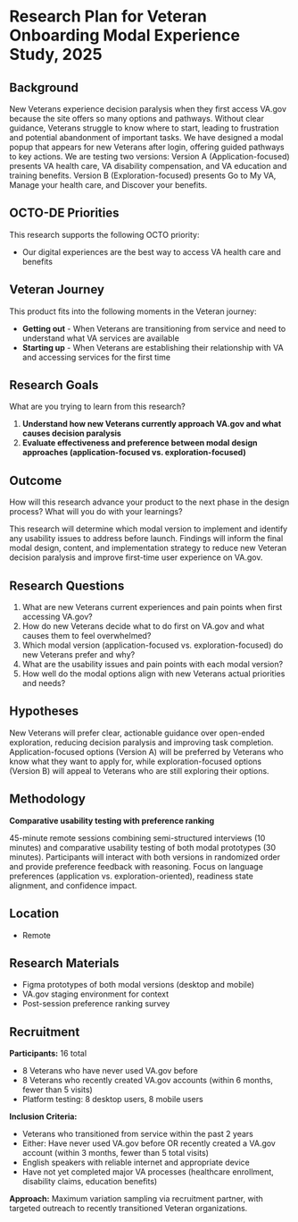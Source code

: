 # Research Plan for Veteran Onboarding Modal Experience Study, 2025

## Background

New Veterans experience decision paralysis when they first access VA.gov because the site offers so many options and pathways. Without clear guidance, Veterans struggle to know where to start, leading to frustration and potential abandonment of important tasks. We have designed a modal popup that appears for new Veterans after login, offering guided pathways to key actions. We are testing two versions: Version A (Application-focused) presents VA health care, VA disability compensation, and VA education and training benefits. Version B (Exploration-focused) presents Go to My VA, Manage your health care, and Discover your benefits.

## OCTO-DE Priorities

This research supports the following OCTO priority:

- Our digital experiences are the best way to access VA health care and benefits

## Veteran Journey

This product fits into the following moments in the Veteran journey:

- **Getting out** - When Veterans are transitioning from service and need to understand what VA services are available
- **Starting up** - When Veterans are establishing their relationship with VA and accessing services for the first time

## Research Goals

What are you trying to learn from this research?

1. **Understand how new Veterans currently approach VA.gov and what causes decision paralysis**
2. **Evaluate effectiveness and preference between modal design approaches (application-focused vs. exploration-focused)**

## Outcome

How will this research advance your product to the next phase in the design process? What will you do with your learnings?

This research will determine which modal version to implement and identify any usability issues to address before launch. Findings will inform the final modal design, content, and implementation strategy to reduce new Veteran decision paralysis and improve first-time user experience on VA.gov.

## Research Questions

1. What are new Veterans current experiences and pain points when first accessing VA.gov?
2. How do new Veterans decide what to do first on VA.gov and what causes them to feel overwhelmed?
3. Which modal version (application-focused vs. exploration-focused) do new Veterans prefer and why?
4. What are the usability issues and pain points with each modal version?
5. How well do the modal options align with new Veterans actual priorities and needs?

## Hypotheses

New Veterans will prefer clear, actionable guidance over open-ended exploration, reducing decision paralysis and improving task completion. Application-focused options (Version A) will be preferred by Veterans who know what they want to apply for, while exploration-focused options (Version B) will appeal to Veterans who are still exploring their options. 

## Methodology

**Comparative usability testing with preference ranking**

45-minute remote sessions combining semi-structured interviews (10 minutes) and comparative usability testing of both modal prototypes (30 minutes). Participants will interact with both versions in randomized order and provide preference feedback with reasoning. Focus on language preferences (application vs. exploration-oriented), readiness state alignment, and confidence impact.

## Location

- Remote

## Research Materials

- Figma prototypes of both modal versions (desktop and mobile)
- VA.gov staging environment for context
- Post-session preference ranking survey

## Recruitment

**Participants:** 16 total

- 8 Veterans who have never used VA.gov before
- 8 Veterans who recently created VA.gov accounts (within 6 months, fewer than 5 visits)
- Platform testing: 8 desktop users, 8 mobile users

**Inclusion Criteria:**

- Veterans who transitioned from service within the past 2 years
- Either: Have never used VA.gov before OR recently created a VA.gov account (within 3 months, fewer than 5 total visits)
- English speakers with reliable internet and appropriate device
- Have not yet completed major VA processes (healthcare enrollment, disability claims, education benefits)

**Approach:** Maximum variation sampling via recruitment partner, with targeted outreach to recently transitioned Veteran organizations.
